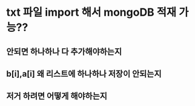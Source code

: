 

# txt 파일 import 해서 mongoDB 적재 가능??



## 안되면 하나하나 다 추가해야하는지

## b[i],a[i] 왜 리스트에 하나하나 저장이 안되는지

## 저거 하려면 어떻게 해야하는지



